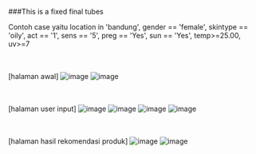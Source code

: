 ###This is a fixed final tubes

Contoh case yaitu location in 'bandung', gender == 'female', skintype == 'oily', act == '1', sens == '5', preg == 'Yes', sun == 'Yes', temp>=25.00, uv>=7

</br></br> [halaman awal]
![image](https://github.com/radianade2/TUBES_WEBPRO/assets/147175202/b793e525-3229-4138-b1d0-4652723c1d8a)
![image](https://github.com/radianade2/TUBES_WEBPRO/assets/147175202/0b1e21c4-a815-4dca-ae93-2346dfb303f7)


</br></br> [halaman user input]
![image](https://github.com/radianade2/TUBES_WEBPRO/assets/147175202/0feb444b-9458-4296-9f59-80b444257598)
![image](https://github.com/radianade2/TUBES_WEBPRO/assets/147175202/e7081e68-a2c8-40f2-afe5-1a2aaa9ffbef)
![image](https://github.com/radianade2/TUBES_WEBPRO/assets/147175202/d801c931-4f2d-4b8f-a1c8-829d1ce368fe)
![image](https://github.com/radianade2/TUBES_WEBPRO/assets/147175202/5203cedf-6ad7-449f-8d5a-d5174ce9baf1)

</br></br> [halaman hasil rekomendasi produk]
![image](https://github.com/radianade2/TUBES_WEBPRO/assets/147175202/4c4e1e8f-1096-4a9f-b6a7-1292f45bea09)
![image](https://github.com/radianade2/TUBES_WEBPRO/assets/147175202/3e2bd409-91bc-4cad-8785-00d878b9b607)






